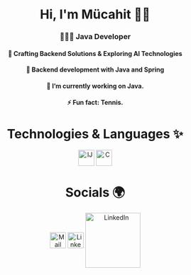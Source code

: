 <h1 align="center"> Hi, I'm Mücahit 👋🏻 </h1>

<h3 align="center"> 👩🏻‍💻 Java Developer </h3>
<h4 align="center"> 🔮 Crafting Backend Solutions & Exploring AI Technologies </h4>
<h4 align="center"> 🌱 Backend development with Java and Spring </h4>
<h4 align="center"> 🔭 I’m currently working on Java. </h4>
<h4 align="center"> ⚡ Fun fact: Tennis. </h4>

<h1 align="center"> Technologies & Languages ✨ </h1>
<p align="left">
  <p align="center">
    <img align="center" alt="IJ" width="36px" src="https://resources.jetbrains.com/storage/products/company/brand/logos/IntelliJ_IDEA_icon.png" /> <!-- Copyright © 2025 JetBrains s.r.o. Intellij Idea and the Intellij Idea logo are trademarks of JetBrains s.r.o. -->
    <img align="center" alt="C" width="36px" src="https://resources.jetbrains.com/storage/products/company/brand/logos/Kotlin_icon.png" /> <!-- Copyright © 2025 JetBrains s.r.o. Kotlin and the Kotlin logo are trademarks of JetBrains s.r.o. -->
  </p>
</p>

<h1 align="center"> Socials 🌍</h1>
<p align="left">
  <p align="center">
    <a href="mailto:mcht.yildiz@hotmail.com" target="_blank"><img align="center" alt="Mail" width="36px" src="https://lh3.googleusercontent.com/0rpHlrX8IG77awQMuUZpQ0zGWT7HRYtpncsuRnFo6V3c8Lh2hPjXnEuhDDd-OsLz1vua4ld2rlUYFAaBYk-rZCODmi2eJlwUEVsZgg" /></a> <!-- Copyright © 2025 Google and the Gmail logo are trademarks of Google -->
    <a href="https://www.linkedin.com/in/mücahityildiz" target="_blank"><img align="center" alt="LinkedIn" width="36px" src="https://content.linkedin.com/content/dam/me/business/en-us/amp/brand-site/v2/bg/LI-Bug.svg.original.svg" /></a> <!-- Copyright © 2025 LinkedIn and the LinkedIn logo are trademarks of LinkedIn -->
    <a href="https://medium.com/@mchtyldz" target="_blank"><img align="center" alt="LinkedIn" width="124px" src="https://upload.wikimedia.org/wikipedia/commons/thumb/0/0d/Medium_%28website%29_logo.svg/798px-Medium_%28website%29_logo.svg.png" /></a>
  </p>
</p>


<!--
## Github Stats
![](https://github-readme-stats.vercel.app/api?username=mcyldz&show_icons=true&theme=noctis_minimus)

### 🔝 Top Contributed Repo
![](https://github-contributor-stats.vercel.app/api?username=mcyldz&limit=5&show_icons=true&theme=rose_pine&combine_all_yearly_contributions=true)

--!>
